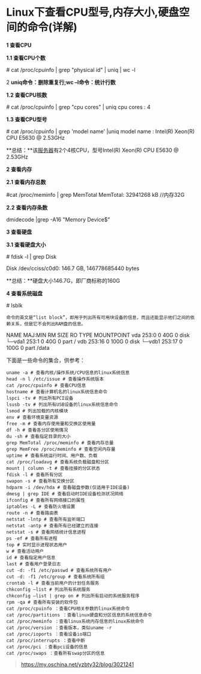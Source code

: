 # Linux下查看CPU型号,内存大小,硬盘空间的命令(详解)

**1 查看CPU**

**1.1 查看CPU个数**

\# cat /proc/cpuinfo | grep "physical id" | uniq | wc -l

2 **uniq命令：删除重复行;wc –l命令：统计行数**

**1.2 查看CPU核数**

\# cat /proc/cpuinfo | grep "cpu cores" | uniq
cpu cores : 4

**1.3 查看CPU型号**

\# cat /proc/cpuinfo | grep 'model name' |uniq
model name : Intel(R) Xeon(R) CPU E5630 @ 2.53GHz

**总结：**该[服务器](https://www.baidu.com/s?wd=服务器&tn=24004469_oem_dg&rsv_dl=gh_pl_sl_csd)有2个4核CPU，型号Intel(R) Xeon(R) CPU E5630 @ 2.53GHz

**2 查看内存**

**2.1 查看内存总数**

\#cat /proc/meminfo | grep MemTotal
MemTotal: 32941268 kB //内存32G

**2.2 查看内存条数**

dmidecode |grep -A16 "Memory Device$"

**3 查看硬盘**

**3.1 查看硬盘大小**

\# fdisk -l | grep Disk

Disk /dev/cciss/c0d0: 146.7 GB, 146778685440 bytes

**总结：**硬盘大小146.7G，即厂商标称的160G

**4 查看系统磁盘**

\# lsblk 

`命令的英文是“list block”，即用于列出所有可用块设备的信息，而且还能显示他们之间的依赖关系，但是它不会列出RAM盘的信息。`

NAME   MAJ:MIN RM  SIZE RO TYPE MOUNTPOINT
vda    253:0    0   40G  0 disk 
└─vda1 253:1    0   40G  0 part /
vdb    253:16   0  100G  0 disk 
└─vdb1 253:17   0  100G  0 part /data

下面是一些命令的集合，供参考：

```shell
uname -a # 查看内核/操作系统/CPU信息的linux系统信息  
head -n l /etc/issue # 查看操作系统版本  
cat /proc/cpuinfo # 查看CPU信息  
hostname # 查看计算机名的linux系统信息命令  
lspci -tv # 列出所有PCI设备   
lsusb -tv # 列出所有USB设备的linux系统信息命令  
lsmod # 列出加载的内核模块   
env # 查看环境变量资源  
free -m # 查看内存使用量和交换区使用量   
df -h # 查看各分区使用情况  
du -sh # 查看指定目录的大小   
grep MemTotal /proc/meminfo # 查看内存总量  
grep MemFree /proc/meminfo # 查看空闲内存量   
uptime # 查看系统运行时间、用户数、负载  
cat /proc/loadavg # 查看系统负载磁盘和分区   
mount | column -t # 查看挂接的分区状态  
fdisk -l # 查看所有分区   
swapon -s # 查看所有交换分区  
hdparm -i /dev/hda # 查看磁盘参数(仅适用于IDE设备)   
dmesg | grep IDE # 查看启动时IDE设备检测状况网络  
ifconfig # 查看所有网络接口的属性   
iptables -L # 查看防火墙设置  
route -n # 查看路由表   
netstat -lntp # 查看所有监听端口  
netstat -antp # 查看所有已经建立的连接   
netstat -s # 查看网络统计信息进程  
ps -ef # 查看所有进程   
top # 实时显示进程状态用户  
w # 查看活动用户   
id # 查看指定用户信息  
last # 查看用户登录日志   
cut -d: -f1 /etc/passwd # 查看系统所有用户  
cut -d: -f1 /etc/group # 查看系统所有组   
crontab -l # 查看当前用户的计划任务服务  
chkconfig –list # 列出所有系统服务   
chkconfig –list | grep on # 列出所有启动的系统服务程序  
rpm -qa # 查看所有安装的软件包   
cat /proc/cpuinfo ：查看CPU相关参数的linux系统命令  
cat /proc/partitions ：查看linux硬盘和分区信息的系统信息命令   
cat /proc/meminfo ：查看linux系统内存信息的linux系统命令  
cat /proc/version ：查看版本，类似uname -r   
cat /proc/ioports ：查看设备io端口  
cat /proc/interrupts ：查看中断   
cat /proc/pci ：查看pci设备的信息  
cat /proc/swaps ：查看所有swap分区的信息  
```

> https://my.oschina.net/yzbty32/blog/3021241

